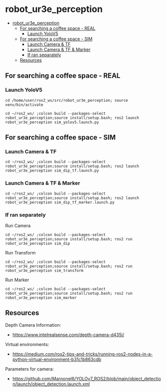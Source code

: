 # robot_ur3e_perception

- [robot\_ur3e\_perception](#robot_ur3e_perception)
  - [For searching a coffee space - REAL](#for-searching-a-coffee-space---real)
    - [Launch YoloV5](#launch-yolov5)
  - [For searching a coffee space - SIM](#for-searching-a-coffee-space---sim)
    - [Launch Camera \& TF](#launch-camera--tf)
    - [Launch Camera \& TF \& Marker](#launch-camera--tf--marker)
    - [If ran separately](#if-ran-separately)
  - [Resources](#resources)

## For searching a coffee space - REAL
### Launch YoloV5
```
cd /home/user/ros2_ws/src/robot_ur3e_perception; source venv/bin/activate
```
```
cd ~/ros2_ws/ ;colcon build --packages-select robot_ur3e_perception;source install/setup.bash; ros2 launch robot_ur3e_perception sim_yolov5.launch.py
```

## For searching a coffee space - SIM
### Launch Camera & TF
```
cd ~/ros2_ws/ ;colcon build --packages-select robot_ur3e_perception;source install/setup.bash; ros2 launch robot_ur3e_perception sim_dip_tf.launch.py
```
### Launch Camera & TF & Marker
```
cd ~/ros2_ws/ ;colcon build --packages-select robot_ur3e_perception;source install/setup.bash; ros2 launch robot_ur3e_perception sim_dip_tf_marker.launch.py
```
### If ran separately
Run Camera
```
cd ~/ros2_ws/ ;colcon build --packages-select robot_ur3e_perception;source install/setup.bash; ros2 run robot_ur3e_perception sim_dip
```
Run Transform
```
cd ~/ros2_ws/ ;colcon build --packages-select robot_ur3e_perception;source install/setup.bash; ros2 run robot_ur3e_perception sim_transform
```
Run Marker
```
cd ~/ros2_ws/ ;colcon build --packages-select robot_ur3e_perception;source install/setup.bash; ros2 run robot_ur3e_perception sim_marker
```

## Resources
Depth Camera Information:
- https://www.intelrealsense.com/depth-camera-d435i/

Virtual environments:
- https://medium.com/ros2-tips-and-tricks/running-ros2-nodes-in-a-python-virtual-environment-b31c1b863cdb

Parameters for camera:
- https://github.com/Marnonel6/YOLOv7_ROS2/blob/main/object_detection/launch/object_detection.launch.xml